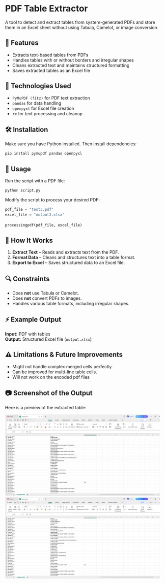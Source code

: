 # PDF Table Extractor

A tool to detect and extract tables from system-generated PDFs and store them in an Excel sheet without using Tabula, Camelot, or image conversion.

## 🚀 Features

- Extracts text-based tables from PDFs
- Handles tables with or without borders and irregular shapes
- Cleans extracted text and maintains structured formatting
- Saves extracted tables as an Excel file

## 📌 Technologies Used

- `PyMuPDF (fitz)` for PDF text extraction
- `pandas` for data handling
- `openpyxl` for Excel file creation
- `re` for text processing and cleanup

## 🛠 Installation

Make sure you have Python installed. Then install dependencies:

```bash
pip install pymupdf pandas openpyxl
```

## 📂 Usage

Run the script with a PDF file:

```python
python script.py
```

Modify the script to process your desired PDF:

```python
pdf_file = "test3.pdf"
excel_file = "output3.xlsx"

processingpdf(pdf_file, excel_file)
```

## 📝 How It Works

1. **Extract Text** – Reads and extracts text from the PDF.
2. **Format Data** – Cleans and structures text into a table format.
3. **Export to Excel** – Saves structured data to an Excel file.

## 🔍 Constraints

- Does **not** use Tabula or Camelot.
- Does **not** convert PDFs to images.
- Handles various table formats, including irregular shapes.

## ⚡ Example Output

**Input:** PDF with tables  
**Output:** Structured Excel file (`output.xlsx`)

## ⚠ Limitations & Future Improvements

- Might not handle complex merged cells perfectly.
- Can be improved for multi-line table cells.
- Will not work on the encoded pdf files

## 📷 Screenshot of the Output

Here is a preview of the extracted table:

<img src="output/output_example2.PNG">

<img src="output_example2.png" alt="Sample Output 2" width="600">
